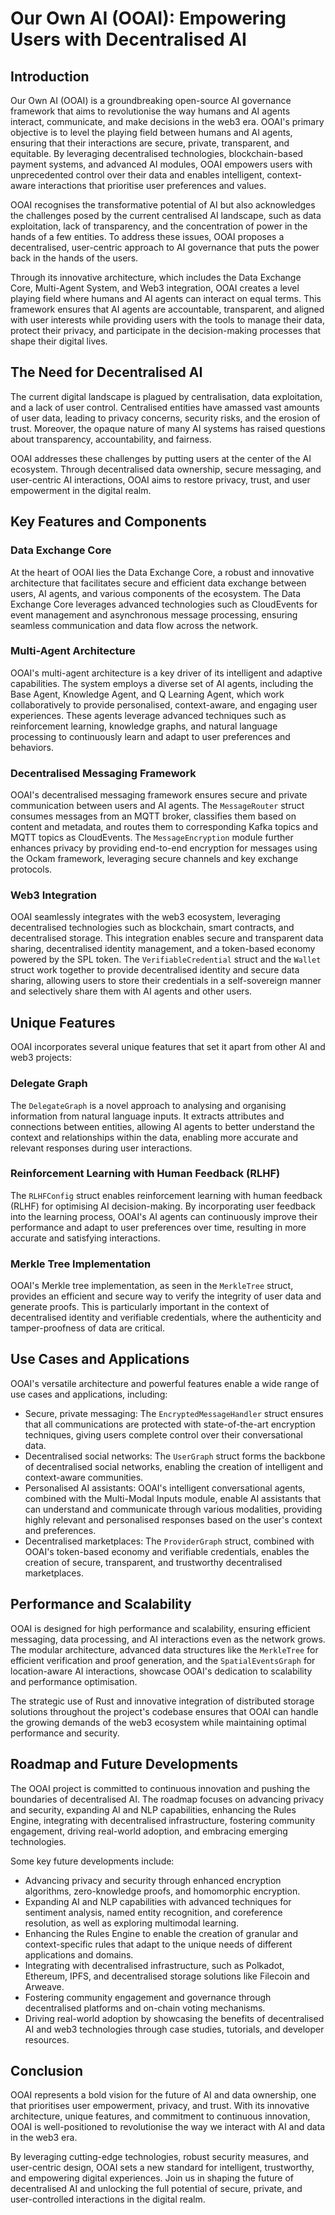 # Our Own AI (OOAI): Empowering Users with Decentralised AI

## Introduction
Our Own AI (OOAI) is a groundbreaking open-source AI governance framework that aims to revolutionise the way humans and AI agents interact, communicate, and make decisions in the web3 era. OOAI's primary objective is to level the playing field between humans and AI agents, ensuring that their interactions are secure, private, transparent, and equitable. By leveraging decentralised technologies, blockchain-based payment systems, and advanced AI modules, OOAI empowers users with unprecedented control over their data and enables intelligent, context-aware interactions that prioritise user preferences and values.

OOAI recognises the transformative potential of AI but also acknowledges the challenges posed by the current centralised AI landscape, such as data exploitation, lack of transparency, and the concentration of power in the hands of a few entities. To address these issues, OOAI proposes a decentralised, user-centric approach to AI governance that puts the power back in the hands of the users.

Through its innovative architecture, which includes the Data Exchange Core, Multi-Agent System, and Web3 integration, OOAI creates a level playing field where humans and AI agents can interact on equal terms. This framework ensures that AI agents are accountable, transparent, and aligned with user interests while providing users with the tools to manage their data, protect their privacy, and participate in the decision-making processes that shape their digital lives.

## The Need for Decentralised AI
The current digital landscape is plagued by centralisation, data exploitation, and a lack of user control. Centralised entities have amassed vast amounts of user data, leading to privacy concerns, security risks, and the erosion of trust. Moreover, the opaque nature of many AI systems has raised questions about transparency, accountability, and fairness.

OOAI addresses these challenges by putting users at the center of the AI ecosystem. Through decentralised data ownership, secure messaging, and user-centric AI interactions, OOAI aims to restore privacy, trust, and user empowerment in the digital realm.

## Key Features and Components
### Data Exchange Core
At the heart of OOAI lies the Data Exchange Core, a robust and innovative architecture that facilitates secure and efficient data exchange between users, AI agents, and various components of the ecosystem. The Data Exchange Core leverages advanced technologies such as CloudEvents for event management and asynchronous message processing, ensuring seamless communication and data flow across the network.

### Multi-Agent Architecture
OOAI's multi-agent architecture is a key driver of its intelligent and adaptive capabilities. The system employs a diverse set of AI agents, including the Base Agent, Knowledge Agent, and Q Learning Agent, which work collaboratively to provide personalised, context-aware, and engaging user experiences. These agents leverage advanced techniques such as reinforcement learning, knowledge graphs, and natural language processing to continuously learn and adapt to user preferences and behaviors.

### Decentralised Messaging Framework
OOAI's decentralised messaging framework ensures secure and private communication between users and AI agents. The `MessageRouter` struct consumes messages from an MQTT broker, classifies them based on content and metadata, and routes them to corresponding Kafka topics and MQTT topics as CloudEvents. The `MessageEncryption` module further enhances privacy by providing end-to-end encryption for messages using the Ockam framework, leveraging secure channels and key exchange protocols.

### Web3 Integration
OOAI seamlessly integrates with the web3 ecosystem, leveraging decentralised technologies such as blockchain, smart contracts, and decentralised storage. This integration enables secure and transparent data sharing, decentralised identity management, and a token-based economy powered by the SPL token. The `VerifiableCredential` struct and the `Wallet` struct work together to provide decentralised identity and secure data sharing, allowing users to store their credentials in a self-sovereign manner and selectively share them with AI agents and other users.

## Unique Features
OOAI incorporates several unique features that set it apart from other AI and web3 projects:

### Delegate Graph
The `DelegateGraph` is a novel approach to analysing and organising information from natural language inputs. It extracts attributes and connections between entities, allowing AI agents to better understand the context and relationships within the data, enabling more accurate and relevant responses during user interactions.

### Reinforcement Learning with Human Feedback (RLHF)
The `RLHFConfig` struct enables reinforcement learning with human feedback (RLHF) for optimising AI decision-making. By incorporating user feedback into the learning process, OOAI's AI agents can continuously improve their performance and adapt to user preferences over time, resulting in more accurate and satisfying interactions.

### Merkle Tree Implementation
OOAI's Merkle tree implementation, as seen in the `MerkleTree` struct, provides an efficient and secure way to verify the integrity of user data and generate proofs. This is particularly important in the context of decentralised identity and verifiable credentials, where the authenticity and tamper-proofness of data are critical.

## Use Cases and Applications
OOAI's versatile architecture and powerful features enable a wide range of use cases and applications, including:
- Secure, private messaging: The `EncryptedMessageHandler` struct ensures that all communications are protected with state-of-the-art encryption techniques, giving users complete control over their conversational data.
- Decentralised social networks: The `UserGraph` struct forms the backbone of decentralised social networks, enabling the creation of intelligent and context-aware communities.
- Personalised AI assistants: OOAI's intelligent conversational agents, combined with the Multi-Modal Inputs module, enable AI assistants that can understand and communicate through various modalities, providing highly relevant and personalised responses based on the user's context and preferences.
- Decentralised marketplaces: The `ProviderGraph` struct, combined with OOAI's token-based economy and verifiable credentials, enables the creation of secure, transparent, and trustworthy decentralised marketplaces.

## Performance and Scalability
OOAI is designed for high performance and scalability, ensuring efficient messaging, data processing, and AI interactions even as the network grows. The modular architecture, advanced data structures like the `MerkleTree` for efficient verification and proof generation, and the `SpatialEventsGraph` for location-aware AI interactions, showcase OOAI's dedication to scalability and performance optimisation.

The strategic use of Rust and innovative integration of distributed storage solutions throughout the project's codebase ensures that OOAI can handle the growing demands of the web3 ecosystem while maintaining optimal performance and security.

## Roadmap and Future Developments
The OOAI project is committed to continuous innovation and pushing the boundaries of decentralised AI. The roadmap focuses on advancing privacy and security, expanding AI and NLP capabilities, enhancing the Rules Engine, integrating with decentralised infrastructure, fostering community engagement, driving real-world adoption, and embracing emerging technologies.

Some key future developments include:
- Advancing privacy and security through enhanced encryption algorithms, zero-knowledge proofs, and homomorphic encryption.
- Expanding AI and NLP capabilities with advanced techniques for sentiment analysis, named entity recognition, and coreference resolution, as well as exploring multimodal learning.
- Enhancing the Rules Engine to enable the creation of granular and context-specific rules that adapt to the unique needs of different applications and domains.
- Integrating with decentralised infrastructure, such as Polkadot, Ethereum, IPFS, and decentralised storage solutions like Filecoin and Arweave.
- Fostering community engagement and governance through decentralised platforms and on-chain voting mechanisms.
- Driving real-world adoption by showcasing the benefits of decentralised AI and web3 technologies through case studies, tutorials, and developer resources.

## Conclusion
OOAI represents a bold vision for the future of AI and data ownership, one that prioritises user empowerment, privacy, and trust. With its innovative architecture, unique features, and commitment to continuous innovation, OOAI is well-positioned to revolutionise the way we interact with AI and data in the web3 era.

By leveraging cutting-edge technologies, robust security measures, and user-centric design, OOAI sets a new standard for intelligent, trustworthy, and empowering digital experiences. Join us in shaping the future of decentralised AI and unlocking the full potential of secure, private, and user-controlled interactions in the digital realm.
